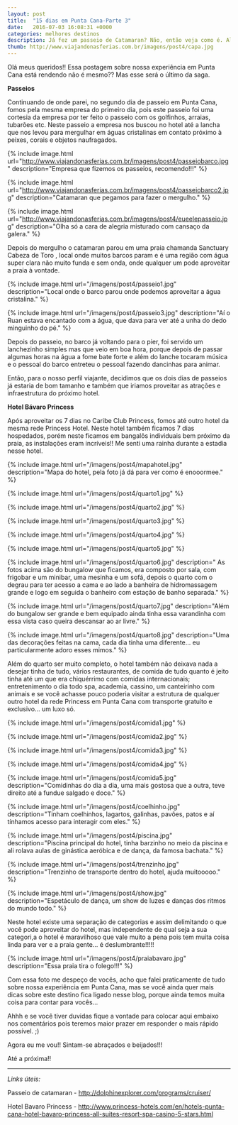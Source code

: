 ```yaml
---
layout: post
title:  "15 dias em Punta Cana-Parte 3"
date:   2016-07-03 16:08:31 +0000
categories: melhores destinos
description: Já fez um passeio de Catamaran? Não, então veja como é. Além de saber como é se hospedar no Bávaro Pincess Punta Cana. 
thumb: http://www.viajandonasferias.com.br/imagens/post4/capa.jpg
---
```


Olá meus queridos!! Essa postagem sobre nossa experiência em Punta Cana está rendendo não é mesmo?? Mas esse será o último da saga.

**Passeios**

Continuando de onde parei, no segundo dia de passeio em Punta Cana, fomos pela mesma empresa do primeiro dia, pois este passeio foi uma cortesia da empresa por ter feito o passeio com os golfinhos, arraias, tubarões etc. Neste passeio a empresa nos buscou no hotel até a lancha que nos levou para mergulhar em águas cristalinas em contato próximo à peixes, corais e objetos naufragados.

{% include image.html url="http://www.viajandonasferias.com.br/imagens/post4/passeiobarco.jpg" description="Empresa que fizemos os passeios, recomendo!!!" %}

{% include image.html url="http://www.viajandonasferias.com.br/imagens/post4/passeiobarco2.jpg" description="Catamaran que pegamos para fazer o mergulho." %}

{% include image.html url="http://www.viajandonasferias.com.br/imagens/post4/eueelepasseio.jpg" description="Olha só a cara de alegria misturado com cansaço da galera." %}

Depois do mergulho o catamaran parou em uma praia chamanda  Sanctuary Cabeza de Toro , local onde muitos barcos param e é uma região com água super clara não muito funda e sem onda, onde qualquer um pode aproveitar a praia à vontade.

{% include image.html url="/imagens/post4/passeio1.jpg" description="Local onde o barco parou onde podemos aproveitar a água cristalina." %}

{% include image.html url="/imagens/post4/passeio3.jpg" description="Aí o Ruan estava encantado com a água, que dava para ver até a unha do dedo minguinho do pé." %}

Depois do passeio, no barco já voltando para o pier, foi servido um lanchezinho simples mas que veio em boa hora, porque depois de passar algumas horas na água a fome bate forte e além do lanche tocaram música e o pessoal do barco entreteu o pessoal fazendo dancinhas para animar.

Então, para o nosso perfil viajante,  decidimos que os dois dias de passeios já estaria de bom tamanho e também que iriamos proveitar as atrações e infraestrutura do próximo hotel.

**Hotel Bávaro Princess**

Após aproveitar os 7 dias no Caribe Club Princess, fomos até outro hotel da mesma rede Princess Hotel. Neste hotel também ficamos 7 dias hospedados, porém neste ficamos em bangalôs individuais bem próximo da praia, as instalações eram incríveis!! Me senti uma rainha durante a estadia nesse hotel.

{% include image.html url="/imagens/post4/mapahotel.jpg" description="Mapa do hotel, pela foto já dá para ver como é enooormee." %}

{% include image.html url="/imagens/post4/quarto1.jpg"  %}

{% include image.html url="/imagens/post4/quarto2.jpg"  %}

{% include image.html url="/imagens/post4/quarto3.jpg"  %}

{% include image.html url="/imagens/post4/quarto4.jpg"  %}

{% include image.html url="/imagens/post4/quarto5.jpg"  %}

{% include image.html url="/imagens/post4/quarto6.jpg" description=" As fotos acima são do bungalow que ficamos, era composto por sala, com frigobar e um minibar, uma mesinha e um sofá, depois o quarto com o degrau para ter acesso a cama e ao lado a banheira de hidromassagem grande e logo em seguida o banheiro com estação de banho separada." %}

{% include image.html url="/imagens/post4/quarto7.jpg" description="Além do bungalow ser grande e bem equipado ainda tinha essa varandinha com essa vista caso queira descansar ao ar livre." %}

{% include image.html url="/imagens/post4/quarto8.jpg" description="Uma das decorações feitas na cama, cada dia tinha uma diferente... eu particularmente adoro esses mimos." %}

Além do quarto ser muito completo, o hotel também não deixava nada a desejar tinha de tudo, vários restaurantes, de comida de tudo quanto é jeito tinha até um que era chiquérrimo com comidas internacionais; entretenimento o dia todo spa, academia, cassino, um canteirinho com animais e se você achasse pouco poderia visitar a estrutura de qualquer outro hotel da rede Princess em Punta Cana com transporte gratuito e exclusivo... um luxo só.

{% include image.html url="/imagens/post4/comida1.jpg"  %}

{% include image.html url="/imagens/post4/comida2.jpg"  %}

{% include image.html url="/imagens/post4/comida3.jpg"  %}

{% include image.html url="/imagens/post4/comida4.jpg"  %}

{% include image.html url="/imagens/post4/comida5.jpg" description="Comidinhas do dia a dia, uma mais gostosa que a outra, teve direito até a fundue salgado e doce." %}

{% include image.html url="/imagens/post4/coelhinho.jpg" description="Tinham coelhinhos, lagartos, galinhas, pavões, patos e aí tínhamos acesso para interagir com eles." %}

{% include image.html url="/imagens/post4/piscina.jpg" description="Piscina principal do hotel, tinha barzinho no meio da piscina e ali rolava aulas de ginástica aeróbica e de dança, da famosa bachata." %}

{% include image.html url="/imagens/post4/trenzinho.jpg" description="Trenzinho de transporte dentro do hotel, ajuda muitooooo." %}

{% include image.html url="/imagens/post4/show.jpg" description="Espetáculo de dança, um show de luzes e danças dos ritmos do mundo todo." %}

Neste hotel existe uma separação de categorias e assim delimitando o que você pode aproveitar do hotel, mas independente de qual seja a sua categori,a o hotel é maravilhoso que vale muito a pena pois tem muita coisa linda para ver e a praia gente... é deslumbrante!!!!! 

{% include image.html url="/imagens/post4/praiabavaro.jpg" description="Essa praia tira o folego!!!" %}

Com essa foto me despeço de vocês, acho que falei praticamente de tudo sobre nossa experiência em Punta Cana, mas se você ainda quer mais dicas sobre este destino fica ligado nesse blog, porque ainda temos muita coisa para contar para vocês...

Ahhh e se você tiver duvidas fique a vontade para colocar aqui embaixo nos comentários pois teremos maior prazer em responder o mais rápido possível. ;)

Agora eu me vou!! Sintam-se abraçados e beijados!!!

Até a próxima!!

------------------------------------

*Links úteis:*

Passeio de catamaran - http://dolphinexplorer.com/programs/cruiser/

Hotel Bavaro Princess - http://www.princess-hotels.com/en/hotels-punta-cana-hotel-bavaro-princess-all-suites-resort-spa-casino-5-stars.html
